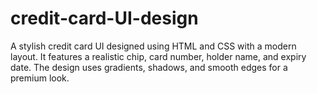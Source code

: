 # credit-card-UI-design
A stylish credit card UI designed using HTML and CSS with a modern layout. It features a realistic chip, card number, holder name, and expiry date. The design uses gradients, shadows, and smooth edges for a premium look.
